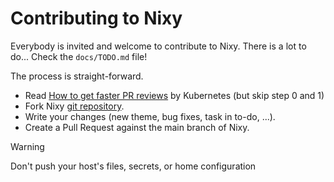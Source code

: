 # Contributing to Nixy

Everybody is invited and welcome to contribute to Nixy. There is a lot to do... Check the `docs/TODO.md` file!

The process is straight-forward.

- Read [How to get faster PR reviews](https://github.com/kubernetes/community/blob/master/contributors/guide/pull-requests.md#best-practices-for-faster-reviews) by Kubernetes (but skip step 0 and 1)
- Fork Nixy [git repository](https://github.com/anotherhadi/nixy).
- Write your changes (new theme, bug fixes, task in to-do, ...).
- Create a Pull Request against the main branch of Nixy.

> [!WARNING]
> Don't push your host's files, secrets, or home configuration
